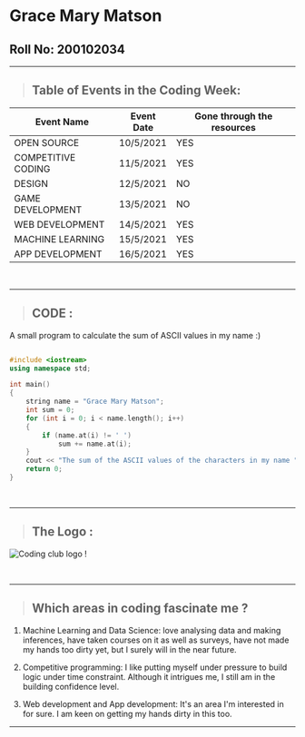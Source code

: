 # Grace Mary Matson

## Roll No: 200102034

---

> ## **Table of Events in the Coding Week:**

| Event Name         | Event Date | Gone through the resources |
| ------------------ | ---------- | -------------------------- |
| OPEN SOURCE        | 10/5/2021  | YES                        |
| COMPETITIVE CODING | 11/5/2021  | YES                        |
| DESIGN             | 12/5/2021  | NO                         |
| GAME DEVELOPMENT   | 13/5/2021  | NO                         |
| WEB DEVELOPMENT    | 14/5/2021  | YES                        |
| MACHINE LEARNING   | 15/5/2021  | YES                        |
| APP DEVELOPMENT    | 16/5/2021  | YES                        |

&nbsp;

---

> ## **CODE :**

A small program to calculate the sum of ASCII values in my name :)

```cpp

#include <iostream>
using namespace std;

int main()
{
    string name = "Grace Mary Matson";
    int sum = 0;
    for (int i = 0; i < name.length(); i++)
    {
        if (name.at(i) != ' ')
            sum += name.at(i);
    }
    cout << "The sum of the ASCII values of the characters in my name " << name << " is = " << sum;
    return 0;
}

```

&nbsp;

---

> ## **The Logo :**

![Coding club logo !](https://github.com/codingiitg/open_source_submission/blob/main/coding-club%20logo.png?raw=true "Coding club")

&nbsp;

---

> ## **Which areas in coding fascinate me ?**

1. Machine Learning and Data Science: love analysing data and making inferences, have taken courses on it as well as surveys, have not made my hands too dirty yet, but I surely will in the near future.

2. Competitive programming: I like putting myself under pressure to build logic under time constraint. Although it intrigues me, I still am in the building confidence level.

3. Web development and App development: It's an area I'm interested in for sure. I am keen on getting my hands dirty in this too.

---
